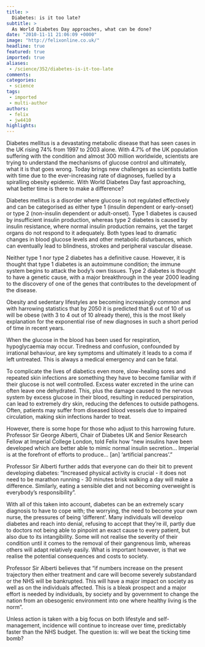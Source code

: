 ```yaml
---
title: >
  Diabetes: is it too late?
subtitle: >
  As World Diabetes Day approaches, what can be done?
date: "2010-11-11 21:06:09 +0000"
image: "http://felixonline.co.uk/"
headline: true
featured: true
imported: true
aliases:
 - /science/352/diabetes-is-it-too-late
comments:
categories:
 - science
tags:
 - imported
 - multi-author
authors:
 - felix
 - jw4410
highlights:
---
```


Diabetes mellitus is a devastating metabolic disease that has seen cases in the UK rising 74% from 1997 to 2003 alone. With 4.7% of the UK population suffering with the condition and almost 300 million worldwide, scientists are trying to understand the mechanisms of glucose control and ultimately, what it is that goes wrong. Today brings new challenges as scientists battle with time due to the ever-increasing rate of diagnoses, fuelled by a spiralling obesity epidemic. With World Diabetes Day fast approaching, what better time is there to make a difference?

Diabetes mellitus is a disorder where glucose is not regulated effectively and can be categorised as either type 1 (insulin dependent or early-onset) or type 2 (non-insulin dependent or adult-onset). Type 1 diabetes is caused by insufficient insulin production, whereas type 2 diabetes is caused by insulin resistance, where normal insulin production remains, yet the target organs do not respond to it adequately. Both types lead to dramatic changes in blood glucose levels and other metabolic disturbances, which can eventually lead to blindness, strokes and peripheral vascular disease.

Neither type 1 nor type 2 diabetes has a definitive cause. However, it is thought that type 1 diabetes is an autoimmune condition; the immune system begins to attack the body’s own tissues. Type 2 diabetes is thought to have a genetic cause, with a major breakthrough in the year 2000 leading to the discovery of one of the genes that contributes to the development of the disease.

Obesity and sedentary lifestyles are becoming increasingly common and with harrowing statistics that by 2050 it is predicted that 6 out of 10 of us will be obese (with 3 to 4 out of 10 already there), this is the most likely explanation for the exponential rise of new diagnoses in such a short period of time in recent years.

When the glucose in the blood has been used for respiration, hypoglycaemia may occur. Tiredness and confusion, confounded by irrational behaviour, are key symptoms and ultimately it leads to a coma if left untreated. This is always a medical emergency and can be fatal.

To complicate the lives of diabetics even more, slow-healing sores and repeated skin infections are something they have to become familiar with if their glucose is not well controlled. Excess water excreted in the urine can often leave one dehydrated. This, plus the damage caused to the nervous system by excess glucose in their blood, resulting in reduced perspiration, can lead to extremely dry skin, reducing the defences to outside pathogens. Often, patients may suffer from diseased blood vessels due to impaired circulation, making skin infections harder to treat.

However, there is some hope for those who adjust to this harrowing future. Professor Sir George Alberti, Chair of Diabetes UK and Senior Research Fellow at Imperial College London, told Felix how “new insulins have been developed which are better able to mimic normal insulin secretion… Imperial is at the forefront of efforts to produce… [an] ‘artificial pancreas’.”

Professor Sir Alberti further adds that everyone can do their bit to prevent developing diabetes: “Increased physical activity is crucial - it does not need to be marathon running - 30 minutes brisk walking a day will make a difference. Similarly, eating a sensible diet and not becoming overweight is everybody’s responsibility”.

With all of this taken into account, diabetes can be an extremely scary diagnosis to have to cope with; the worrying, the need to become your own nurse, the pressures of being ‘different’. Many individuals will develop diabetes and reach into denial, refusing to accept that they’re ill, partly due to doctors not being able to pinpoint an exact cause to every patient, but also due to its intangibility. Some will not realise the severity of their condition until it comes to the removal of their gangrenous limb, whereas others will adapt relatively easily. What is important however, is that we realise the potential consequences and costs to society.

Professor Sir Alberti believes that “if numbers increase on the present trajectory then either treatment and care will become severely substandard or the NHS will be bankrupted. This will have a major impact on society as well as on the individuals affected. This is a bleak prospect and a major effort is needed by individuals, by society and by government to change the nation from an obesogenic environment into one where healthy living is the norm”.

Unless action is taken with a big focus on both lifestyle and self-management, incidence will continue to increase over time, predictably faster than the NHS budget. The question is: will we beat the ticking time bomb?
